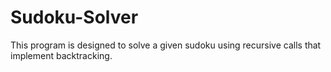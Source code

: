 # Sudoku-Solver

This program is designed to solve a given sudoku using recursive calls that implement backtracking.
